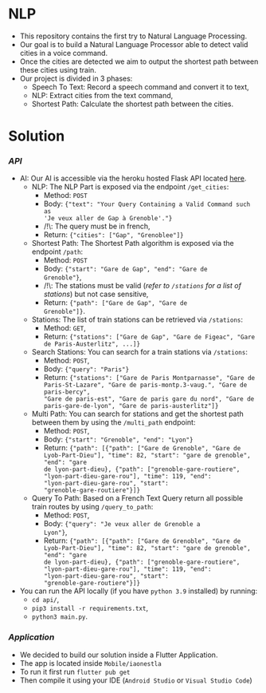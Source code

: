 # NLP

-   This repository contains the first try to Natural Language Processing.
-   Our goal is to build a Natural Language Processor able to detect valid cities in a voice command.
-   Once the cities are detected we aim to output the shortest path between these cities using train.
-   Our project is divided in 3 phases:
    -   Speech To Text: Record a speech command and convert it to text,
    -   NLP: Extract cities from the text command,
    -   Shortest Path: Calculate the shortest path between the cities.

# Solution

### **_API_**

-   AI: Our AI is accessible via the heroku hosted Flask API located <a href="https://api-aia.herokuapp.com">here</a>.
    -   NLP: The NLP Part is exposed via the endpoint <code>/get_cities</code>:
        -   Method: <code>POST</code>
        -   Body: <code>{"text": "Your Query Containing a Valid Command such as 'Je veux aller de Gap à Grenoble'."}</code>
        -   /!\\: The query must be in french,
        -   Return: <code>{"cities": ["Gap", "Grenoblee"]}</code>
    -   Shortest Path: The Shortest Path algorithm is exposed via the endpoint <code>/path</code>:
        -   Method: <code>POST</code>
        -   Body: <code>{"start": "Gare de Gap", "end": "Gare de Grenoble"}</code>,
        -   /!\\: The stations must be valid (_refer to <code>/stations</code> for a list of stations_) but not case sensitive,
        -   Return: <code>{"path": ["Gare de Gap", "Gare de Grenoble"]}</code>.
    -   Stations: The list of train stations can be retrieved via <code>/stations</code>:
        -   Method: <code>GET</code>,
        -   Return: <code>{"stations": ["Gare de Gap", "Gare de Figeac", "Gare de Paris-Austerlitz", ...]}</code>
    -   Search Stations: You can search for a train stations via <code>/stations</code>:
        -   Method: <code>POST</code>,
        -   Body: <code>{"query": "Paris"}</code>
        -   Return: <code>{"stations": ["Gare de Paris Montparnasse", "Gare de Paris-St-Lazare", "Gare de paris-montp.3-vaug.", "Gare de paris-bercy", "Gare de paris-est", "Gare de paris gare du nord", "Gare de paris-gare-de-lyon", "Gare de paris-austerlitz"]}</code>
    -   Multi Path: You can search for stations and get the shortest path between them by using the <code>/multi_path</code> endpoint:
        -   Method: <code>POST</code>,
        -   Body: <code>{"start": "Grenoble", "end": "Lyon"}</code>
        -   Return: <code>{"path": [{"path": ["Gare de Grenoble", "Gare de Lyob-Part-Dieu"], "time": 82, "start": "gare de grenoble", "end": "gare de lyon-part-dieu}, {"path": ["grenoble-gare-routiere", "lyon-part-dieu-gare-rou"], "time": 119, "end": "lyon-part-dieu-gare-rou", "start": "grenoble-gare-routiere"}]}</code>
    -   Query To Path: Based on a French Text Query return all possible train routes by using <code>/query_to_path</code>:
        -   Method: <code>POST</code>,
        -   Body: <code>{"query": "Je veux aller de Grenoble a Lyon"}</code>,
        -   Return: <code>{"path": [{"path": ["Gare de Grenoble", "Gare de Lyob-Part-Dieu"], "time": 82, "start": "gare de grenoble", "end": "gare de lyon-part-dieu}, {"path": ["grenoble-gare-routiere", "lyon-part-dieu-gare-rou"], "time": 119, "end": "lyon-part-dieu-gare-rou", "start": "grenoble-gare-routiere"}]}</code>
-   You can run the API locally (if you have <code>python 3.9</code> installed) by running:
    -   <code>cd api/</code>,
    -   <code>pip3 install -r requirements.txt</code>,
    -   <code>python3 main.py</code>.

### **_Application_**

-   We decided to build our solution inside a Flutter Application.
-   The app is located inside <code>Mobile/iaonestla</code>
-   To run it first run <code>flutter pub get</code>
-   Then compile it using your IDE (<code>Android Studio</code> or <code>Visual Studio Code</code>)

<!-- ### **_Other_**

-   -->
